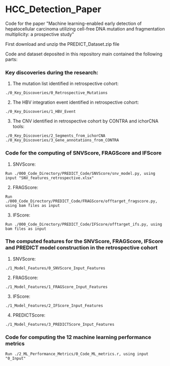 # HCC_Detection_Paper
Code for the paper "Machine learning-enabled early detection of hepatocellular carcinoma utilizing cell-free DNA mutation and fragmentation multiplicity: a prospective study"

First download and unzip the PREDICT_Dataset.zip file

Code and dataset deposited in this repository main contained the following parts:
### Key discoveries during the research:
1. The mutation list identified in retrospective cohort:
```
./0_Key_Discoveries/0_Retrospective_Mutations
```

2. The HBV integration event identified in retrospective cohort:
```
./0_Key_Discoveries/1_HBV_Event
```

3. The CNV identified in retrospective cohort by CONTRA and ichorCNA tools:
```
./0_Key_Discoveries/2_Segments_from_ichorCNA
./0_Key_Discoveries/3_Gene_annotations_from_CONTRA
```

### Code for the computing of SNVScore, FRAGScore and IFScore
1. SNVScore:
```
Run ./000_Code_Directory/PREDICT_Code/SNVScore/snv_model.py, using input "SNV_features_retrospective.xlsx"
```

2. FRAGScore:
```
Run ./000_Code_Directory/PREDICT_Code/FRAGScore/offtarget_fragscore.py, using bam files as input
```

3. IFScore:
```
Run ./000_Code_Directory/PREDICT_Code/IFScore/offtarget_ifs.py, using bam files as input
```

### The computed features for the SNVScore, FRAGScore, IFScore and PREDICT model construction in the retrospective cohort 
1. SNVScore:
```
./1_Model_Features/0_SNVScore_Input_Features
```

2. FRAGScore:
```
./1_Model_Features/1_FRAGScore_Input_Features
```

3. IFScore:
```
./1_Model_Features/2_IFScore_Input_Features
```

4. PREDICTScore: 
```
./1_Model_Features/3_PREDICTScore_Input_Features
```

### Code for computing the 12 machine learning performance metrics
```
Run ./2_ML_Performance_Metrics/0_Code_ML_metrics.r, using input "0_Input"
```
